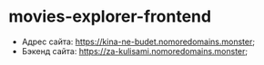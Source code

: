 # movies-explorer-frontend
*  Адрес сайта: https://kina-ne-budet.nomoredomains.monster;
*  Бэкенд сайта: https://za-kulisami.nomoredomains.monster;